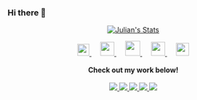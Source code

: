### Hi there 👋

<p align="center">
  <a href="https://github.com/puf17640" class="rich-diff-level-one">
    <img src="https://github-readme-stats.vercel.app/api?username=puf17640&title_color=333&text_color=777" alt="Julian's Stats" >
  </a>
</p>

<p align="center">
  <a href="https://dev.to/puf17640">
    <img src="https://svgur.com/i/TKs.svg" width="24px"/>
  </a>
  &emsp;
  <a href= "https://instagram.com/pufler.dev">
    <img src="https://img.icons8.com/ios-glyphs/256/808080/instagram-new.svg" width="28px"/>
  </a>
  &emsp;
  <a href="https://buymeacoffee.com/puf17640">
    <img src="https://img.icons8.com/ios-glyphs/256/808080/coffee.png" width="30px"/>
  </a> 
  &emsp;
  <a href="https://pufler.dev">
    <img src="https://img.icons8.com/material/256/808080/globe--v1.png" width="28px"/>
  </a>
  &emsp;
  <a href="https://linkedin.com/in/julianpufler">
    <img src="https://img.icons8.com/ios-filled/256/808080/linkedin.svg" width="26px"/>
  </a>
  <br><br>
  <strong>Check out my work below!</strong>
  <br><br>
  <a href="https://badges.pufler.dev">
    <img src="https://badges.pufler.dev/visits/puf17640/puf17640?style=flat-square&color=black&logo=github&a=0">
  </a>
  <a href="https://badges.pufler.dev">
    <img src="https://badges.pufler.dev/years/puf17640?style=flat-square&color=black&logo=github&a=0">
  </a>
  <a href="https://badges.pufler.dev">
    <img src="https://badges.pufler.dev/repos/puf17640?style=flat-square&color=black&logo=github&a=0">
  </a>
  <a href="https://badges.pufler.dev">
    <img src="https://badges.pufler.dev/gists/puf17640?style=flat-square&color=black&logo=github&a=0">
  </a>
  <a href="https://badges.pufler.dev">
    <img src="https://badges.pufler.dev/commits/monthly/puf17640?style=flat-square&color=black&logo=github&a=0">
  </a>
</p>

<!--
**gloomtrop/gloomtrop** is a ✨ _special_ ✨ repository because its `README.md` (this file) appears on your GitHub profile.

Here are some ideas to get you started:

- 🔭 I’m currently working on ...
- 🌱 I’m currently learning ...
- 👯 I’m looking to collaborate on ...
- 🤔 I’m looking for help with ...
- 💬 Ask me about ...
- 📫 How to reach me: ...
- 😄 Pronouns: ...
- ⚡ Fun fact: ...
-->
